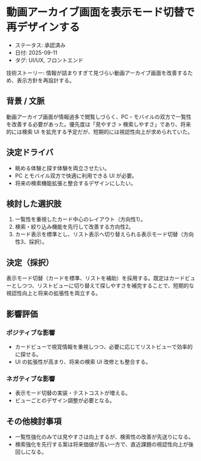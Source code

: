 # 動画アーカイブ画面を表示モード切替で再デザインする

- ステータス: 承認済み
- 日付: 2025-09-11
- タグ: UI/UX, フロントエンド

技術ストーリー: 情報が詰まりすぎて見づらい動画アーカイブ画面を改善するため、表示方針を再設計する。

## 背景 / 文脈

動画アーカイブ画面が情報過多で閲覧しづらく、PC・モバイルの双方で一覧性を改善する必要があった。優先度は「見やすさ > 検索しやすさ」であり、将来的には検索 UI を拡充する予定だが、短期的には視認性向上が求められていた。

## 決定ドライバ

- 眺める体験と探す体験を両立させたい。
- PC とモバイル双方で快適に利用できる UI が必要。
- 将来の検索機能拡張と整合するデザインにしたい。

## 検討した選択肢

1. 一覧性を重視したカード中心のレイアウト（方向性1）。
2. 検索・絞り込み機能を先行して改善する方向性2。
3. カード表示を標準とし、リスト表示へ切り替えられる表示モード切替（方向性3、採択）。

## 決定（採択）

表示モード切替（カードを標準、リストを補助）を採用する。既定はカードビューとしつつ、リストビューに切り替えて探しやすさを補完することで、短期的な視認性向上と将来の拡張性を両立する。

## 影響評価

### ポジティブな影響

- カードビューで視覚情報を重視しつつ、必要に応じてリストビューで効率的に探せる。
- UI の拡張性が高まり、将来の検索 UI 改修とも整合する。

### ネガティブな影響

- 表示モード切替の実装・テストコストが増える。
- ビューごとのデザイン調整が必要となる。

## その他検討事項

- 一覧性強化のみでは見やすさは向上するが、検索性の改善が先送りになる。
- 検索強化を先行する案は将来価値が高い一方で、直近課題の視認性向上が後回しになる。
